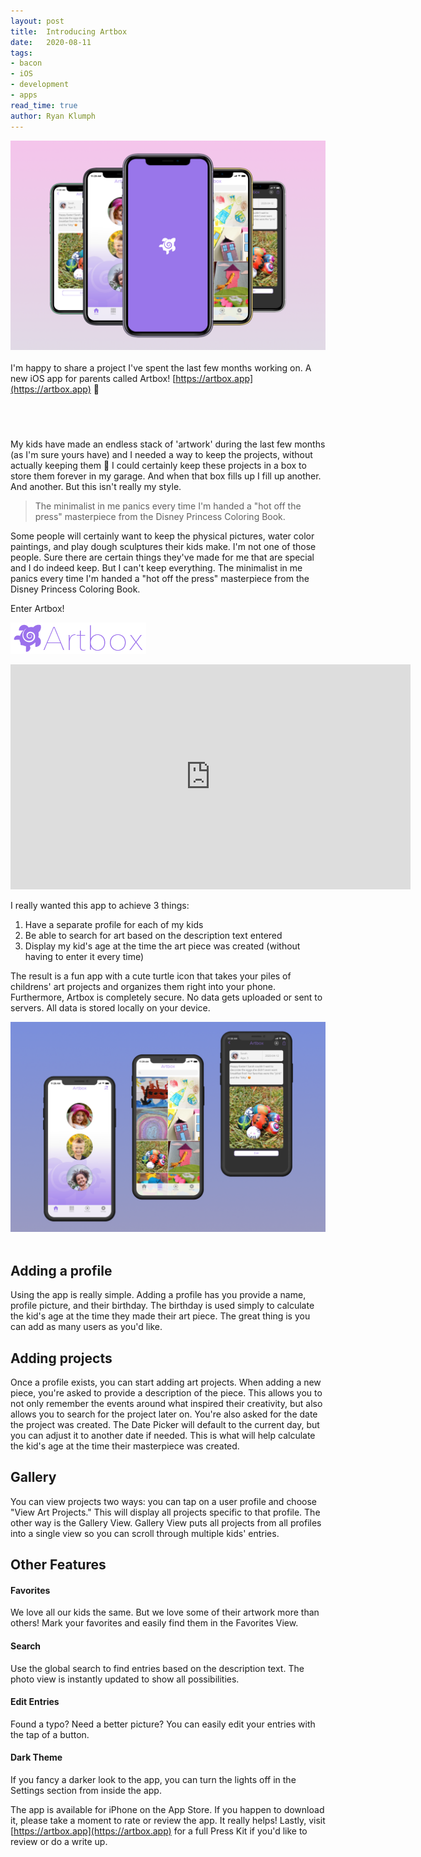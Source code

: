 ```yaml
---
layout: post
title:  Introducing Artbox
date:   2020-08-11
tags:
- bacon
- iOS
- development
- apps
read_time: true
author: Ryan Klumph
---
```

![](/assets/apps/artbox/artbox-coverflow.png)<br><br>
I'm happy to share a project I've spent the last few months working on. A new iOS app for parents called Artbox! [https://artbox.app](https://artbox.app) 📱  

<a href="https://apps.apple.com/us/app/artbox-store-all-the-artwork/id1516027610?mt=8" style="display:inline-block;overflow:hidden;background:url(https://linkmaker.itunes.apple.com/en-us/badge-lrg.svg?releaseDate=2020-07-01&kind=iossoftware&bubble=ios_apps) no-repeat;width:135px;height:40px;"></a>

My kids have made an endless stack of 'artwork' during the last few months (as I'm sure yours have) and I needed a way to keep the projects, without actually keeping them 🤫
I could certainly keep these projects in a box to store them forever in my garage. And when that box fills up I fill up another. And another. But this isn't really my style.

> The minimalist in me panics every time I'm handed a "hot off the press" masterpiece from the Disney Princess Coloring Book.

Some people will certainly want to keep the physical pictures, water color paintings, and play dough sculptures their kids make. I'm not one of those people. Sure there are certain things they've made for me that are special and I do indeed keep. But I can't keep everything. The minimalist in me panics every time I'm handed a "hot off the press" masterpiece from the Disney Princess Coloring Book.

Enter Artbox!

![](/assets/apps/artbox/headline.png)
<iframe src="https://player.vimeo.com/video/446949606" width="640" height="360" frameborder="0" allow="autoplay; fullscreen" allowfullscreen></iframe><br>

I really wanted this app to achieve 3 things:
1. Have a separate profile for each of my kids
2. Be able to search for art based on the description text entered
3. Display my kid's age at the time the art piece was created (without having to enter it every time)

The result is a fun app with a cute turtle icon that takes your piles of childrens' art projects and organizes them right into your phone.
Furthermore, Artbox is completely secure. No data gets uploaded or sent to servers. All data is stored locally on your device.

![](/assets/apps/artbox/artbox-3.png)<br><br>

## Adding a profile

Using the app is really simple. Adding a profile has you provide a name, profile picture, and their birthday. The birthday is used simply to calculate the kid's age at the time they made their art piece. The great thing is you can add as many users as you'd like.

## Adding projects

Once a profile exists, you can start adding art projects. When adding a new piece, you're asked to provide a description of the piece. This allows you to not only remember the events around what inspired their creativity, but also allows you to search for the project later on.
You're also asked for the date the project was created. The Date Picker will default to the current day, but you can adjust it to another date if needed. This is what will help calculate the kid's age at the time their masterpiece was created.

## Gallery

You can view projects two ways: you can tap on a user profile and choose "View Art Projects." This will display all projects specific to that profile. The other way is the Gallery View. Gallery View puts all projects from all profiles into a single view so you can scroll through multiple kids' entries.

## Other Features
#### Favorites
We love all our kids the same. But we love some of their artwork more than others! Mark your favorites and easily find them in the Favorites View.

#### Search
Use the global search to find entries based on the description text. The photo view is instantly updated to show all possibilities.

#### Edit Entries
Found a typo? Need a better picture? You can easily edit your entries with the tap of a button.

#### Dark Theme
If you fancy a darker look to the app, you can turn the lights off in the Settings section from inside the app.

The app is available for iPhone on the App Store. If you happen to download it, please take a moment to rate or review the app. It really helps! Lastly, visit [https://artbox.app](https://artbox.app) for a full Press Kit if you'd like to review or do a write up.

<a href="https://apps.apple.com/us/app/artbox-store-all-the-artwork/id1516027610?mt=8" style="display:inline-block;overflow:hidden;background:url(https://linkmaker.itunes.apple.com/en-us/badge-lrg.svg?releaseDate=2020-07-01&kind=iossoftware&bubble=ios_apps) no-repeat;width:135px;height:40px;"></a>
